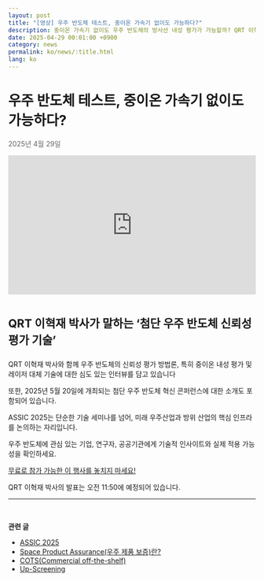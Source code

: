 ```yaml
---
layout: post
title: "[영상] 우주 반도체 테스트, 중이온 가속기 없이도 가능하다?"
description: 중이온 가속기 없이도 우주 반도체의 방사선 내성 평가가 가능할까? QRT 이혁재 박사가 레이저 대체 기술을 포함한 첨단 평가 방법을 소개합니다. 2025년 5월 20일 ASSIC 2025 콘퍼런스 정보도 함께 확인하세요.
date: 2025-04-29 00:01:00 +0900
category: news
permalink: ko/news/:title.html
lang: ko
---
```


# 우주 반도체 테스트, 중이온 가속기 없이도 가능하다?
<p style="color: #666666">2025년 4월 29일</p>

<style>.embed-container { position: relative; padding-bottom: 56.25%; height: 0; overflow: hidden; max-width: 100%; } .embed-container iframe, .embed-container object, .embed-container embed { position: absolute; top: 0; left: 0; width: 100%; height: 100%; }</style><div class='embed-container'><iframe src='https://www.youtube.com/embed//_6l7bhIXtJw' frameborder='0' allowfullscreen></iframe></div>


<br>

<p style="font-size:23px"> <b>QRT 이혁재 박사가 말하는 ‘첨단 우주 반도체 신뢰성 평가 기술’</b></p>


<p>QRT 이혁재 박사와 함께 우주 반도체의 신뢰성 평가 방법론, 특히 중이온 내성 평가 및 레이저 대체 기술에 대한 심도 있는 인터뷰를 담고 있습니다</p>
<p>또한, 2025년 5월 20일에 개최되는 첨단 우주 반도체 혁신 콘퍼런스에 대한 소개도 포함되어 있습니다.</p>
<p>ASSIC 2025는 단순한 기술 세미나를 넘어, 미래 우주산업과 방위 산업의 핵심 인프라를 논의하는 자리입니다.</p>
<p>우주 반도체에 관심 있는 기업, 연구자, 공공기관에게 기술적 인사이트와 실제 적용 가능성을 확인하세요.</p>

[무료로 참가 가능한 이 행사를 놓치지 마세요!](https://yelec.kr/product/assic2025/)

QRT 이혁재 박사의 발표는 오전 11:50에 예정되어 있습니다.


-------------------------------------



<br/> <!-- 한줄 띄기 -->

**관련 글**
- [ASSIC 2025](/ko/news/ASSIC2025.html)
- [Space Product Assurance(우주 제품 보증)란?](/ko/article/8.-EEE.html)
- [COTS(Commercial off-the-shelf)](/ko/article/5.COTS.html)
- [Up-Screening](/ko/article/12.upScreening.html)